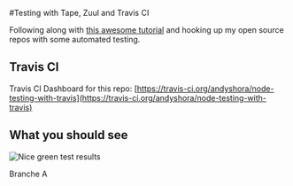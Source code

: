 #Testing with Tape, Zuul and Travis CI

Following along with [this awesome tutorial](https://www.youtube.com/watch?v=lLqCXLYCqTI&feature=youtu.be) and hooking up my open source repos with some automated testing.

## Travis CI
Travis CI Dashboard for this repo: [https://travis-ci.org/andyshora/node-testing-with-travis](https://travis-ci.org/andyshora/node-testing-with-travis)

## What you should see
![Nice green test results](http://i.imgur.com/NybrAku.png)

Branche A
